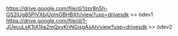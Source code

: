 https://drive.google.com/file/d/1zpr8n5h-GS2iUg85PlVXbjUplnOBHBXh/view?usp=drivesdk >> ödev1
https://drive.google.com/file/d/1-JUecuLsK1tA1Iia2mQxvKnNGisgAsAh/view?usp=drivesdk >> ödev2
